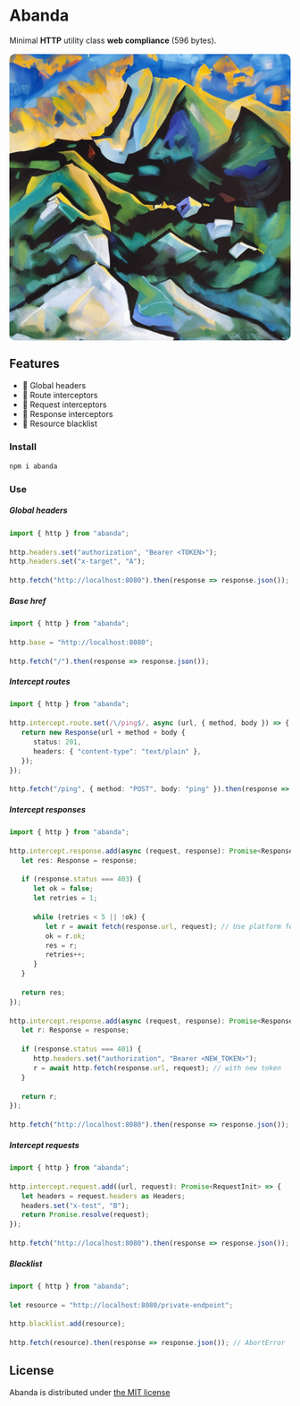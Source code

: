 # Abanda

Minimal **HTTP** utility class **web compliance** (596 bytes).

<div style="display: flex; align-items: center; justify-content: center; margin: 1rem 0;">
  <img width="512" height="512" style="border-radius: 10px;" src="./public/abanda.png">
</div>

## Features

-  :helicopter: Global headers
-  :vertical_traffic_light: Route interceptors
-  :vertical_traffic_light: Request interceptors
-  :vertical_traffic_light: Response interceptors
-  :underage: Resource blacklist

### Install

```bash
npm i abanda
```

### Use

##### Global headers

```ts
import { http } from "abanda";

http.headers.set("authorization", "Bearer <TOKEN>");
http.headers.set("x-target", "A");

http.fetch("http://localhost:8080").then(response => response.json());
```

##### Base href

```ts
import { http } from "abanda";

http.base = "http://localhost:8080";

http.fetch("/").then(response => response.json());
```

##### Intercept routes

```ts
import { http } from "abanda";

http.intercept.route.set(/\/ping$/, async (url, { method, body }) => {
   return new Response(url + method + body {
      status: 201,
      headers: { "content-type": "text/plain" },
   });
});

http.fetch("/ping", { method: "POST", body: "ping" }).then(response => response.text()); // "/pingGETping"
```

##### Intercept responses

```ts
import { http } from "abanda";

http.intercept.response.add(async (request, response): Promise<Response> => {
   let res: Response = response;

   if (response.status === 403) {
      let ok = false;
      let retries = 1;

      while (retries < 5 || !ok) {
         let r = await fetch(response.url, request); // Use platform fetch inside retries !!
         ok = r.ok;
         res = r;
         retries++;
      }
   }

   return res;
});

http.intercept.response.add(async (request, response): Promise<Response> => {
   let r: Response = response;

   if (response.status === 401) {
      http.headers.set("authorization", "Bearer <NEW_TOKEN>");
      r = await http.fetch(response.url, request); // with new token
   }

   return r;
});

http.fetch("http://localhost:8080").then(response => response.json());
```

##### Intercept requests

```ts
import { http } from "abanda";

http.intercept.request.add((url, request): Promise<RequestInit> => {
   let headers = request.headers as Headers;
   headers.set("x-test", "B");
   return Promise.resolve(request);
});

http.fetch("http://localhost:8080").then(response => response.json());
```

##### Blacklist

```ts
import { http } from "abanda";

let resource = "http://localhost:8080/private-endpoint";

http.blacklist.add(resource);

http.fetch(resource).then(response => response.json()); // AbortError
```

## License

Abanda is distributed under [the MIT license](https://opensource.org/licenses/MIT)
